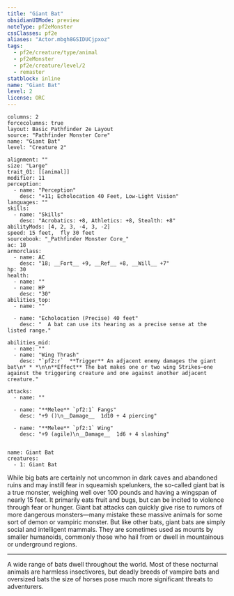 ```yaml
---
title: "Giant Bat"
obsidianUIMode: preview
noteType: pf2eMonster
cssClasses: pf2e
aliases: "Actor.mbgh8GSIDUCjpxoz" 
tags:
  - pf2e/creature/type/animal
  - pf2eMonster
  - pf2e/creature/level/2
  - remaster
statblock: inline
name: "Giant Bat"
level: 2
license: ORC
---
```


```statblock
columns: 2
forcecolumns: true
layout: Basic Pathfinder 2e Layout
source: "Pathfinder Monster Core"
name: "Giant Bat"
level: "Creature 2"

alignment: ""
size: "Large"
trait_01: [[animal]]
modifier: 11
perception:
  - name: "Perception"
    desc: "+11; Echolocation 40 Feet, Low-Light Vision"
languages: ""
skills:
  - name: "Skills"
    desc: "Acrobatics: +8, Athletics: +8, Stealth: +8"
abilityMods: [4, 2, 3, -4, 3, -2]
speed: 15 feet,  fly 30 feet
sourcebook: "_Pathfinder Monster Core_"
ac: 18
armorclass:
  - name: AC
    desc: "18; __Fort__ +9, __Ref__ +8, __Will__ +7"
hp: 30
health:
  - name: ""
  - name: HP
    desc: "30"
abilities_top:
  - name: ""

  - name: "Echolocation (Precise) 40 feet"
    desc: "  A bat can use its hearing as a precise sense at the listed range."

abilities_mid:
  - name: ""
  - name: "Wing Thrash"
    desc: "`pf2:r`  **Trigger** An adjacent enemy damages the giant bat\n* * *\n\n**Effect** The bat makes one or two wing Strikes—one against the triggering creature and one against another adjacent creature."

attacks:
  - name: ""

  - name: "**Melee** `pf2:1` Fangs"
    desc: "+9 ()\n__Damage__  1d10 + 4 piercing"

  - name: "**Melee** `pf2:1` Wing"
    desc: "+9 (agile)\n__Damage__  1d6 + 4 slashing"
 
```

```encounter-table
name: Giant Bat
creatures:
  - 1: Giant Bat
```



While big bats are certainly not uncommon in dark caves and abandoned ruins and may instill fear in squeamish spelunkers, the so-called giant bat is a true monster, weighing well over 100 pounds and having a wingspan of nearly 15 feet. It primarily eats fruit and bugs, but can be incited to violence through fear or hunger. Giant bat attacks can quickly give rise to rumors of more dangerous monsters—many mistake these massive animals for some sort of demon or vampiric monster. But like other bats, giant bats are simply social and intelligent mammals. They are sometimes used as mounts by smaller humanoids, commonly those who hail from or dwell in mountainous or underground regions.

* * *

A wide range of bats dwell throughout the world. Most of these nocturnal animals are harmless insectivores, but deadly breeds of vampire bats and oversized bats the size of horses pose much more significant threats to adventurers.
